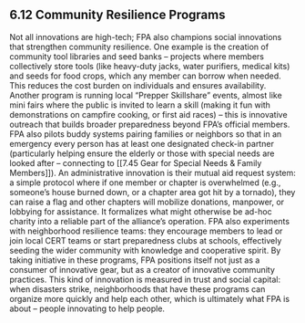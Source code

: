## 6.12 Community Resilience Programs

Not all innovations are high-tech; FPA also champions social innovations that strengthen community resilience. One example is the creation of community tool libraries and seed banks – projects where members collectively store tools (like heavy-duty jacks, water purifiers, medical kits) and seeds for food crops, which any member can borrow when needed. This reduces the cost burden on individuals and ensures availability. Another program is running local “Prepper Skillshare” events, almost like mini fairs where the public is invited to learn a skill (making it fun with demonstrations on campfire cooking, or first aid races) – this is innovative outreach that builds broader preparedness beyond FPA’s official members. FPA also pilots buddy systems pairing families or neighbors so that in an emergency every person has at least one designated check-in partner (particularly helping ensure the elderly or those with special needs are looked after – connecting to [[7.45 Gear for Special Needs & Family Members]]). An administrative innovation is their mutual aid request system: a simple protocol where if one member or chapter is overwhelmed (e.g., someone’s house burned down, or a chapter area got hit by a tornado), they can raise a flag and other chapters will mobilize donations, manpower, or lobbying for assistance. It formalizes what might otherwise be ad-hoc charity into a reliable part of the alliance’s operation. FPA also experiments with neighborhood resilience teams: they encourage members to lead or join local CERT teams or start preparedness clubs at schools, effectively seeding the wider community with knowledge and cooperative spirit. By taking initiative in these programs, FPA positions itself not just as a consumer of innovative gear, but as a creator of innovative community practices. This kind of innovation is measured in trust and social capital: when disasters strike, neighborhoods that have these programs can organize more quickly and help each other, which is ultimately what FPA is about – people innovating to help people.